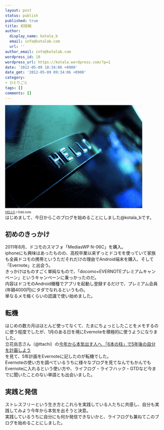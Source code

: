 ```yaml
---
layout: post
status: publish
published: true
title: 初投稿
author:
  display_name: kotala_b
  email: info@kotalab.com
  url: ''
author_email: info@kotalab.com
wordpress_id: 10
wordpress_url: https://kotala.wordpress.com/?p=1
date: '2012-05-09 18:34:06 +0900'
date_gmt: '2012-05-09 09:34:06 +0900'
category:
- ひとりごと
tags: []
comments: []
---
```

<p><a href="/wp-content/uploads/hello.jpg" target="_blank"><img src="/wp-content/uploads/hello.jpg" alt="" title="hello" width="448" height="336" class="alignnone size-full wp-image-1049" /></a><br />
<span style="font-size:10px;"><a href="https://www.flickr.com/photos/fenris117/4536603725/" title="hello">HELLO</a> / Odd.note</span><br />
はじめまして、今日からこのブログを始めることにしました@kotala_bです。<br />
</p>
<!--more-->
<h2>初めのきっかけ</h2>
<p>2011年8月、ドコモのスマフォ「MediasWP N-06C」を購入。<br />
iphoneにも興味はあったものの、高校卒業以来ずっとドコモを使っていて家族も全員ドコモの携帯というただそれだけの理由でAndroid端末を購入、そして「Evernote」と出会う。<br />
きっかけはものすごく単純なもので、「docomo&times;EVERNOTEプレミアムキャンペーン」というキャンペーンに乗っかったのだ。<br />
内容はドコモのAndroid機種でアプリを起動し登録するだけで、プレミアム会員(年額4000円)にタダでなれるというもの。<br />
単なるメモ帳くらいの認識で使い始めました。</p>
<h2>転機</h2>
<p>はじめの数カ月はほとんど使ってなくて、たまにちょっとしたことをメモするのに使う程度でしたが、1月のある日を境にEvernoteを積極的に使うようになりました。<br />
立花岳志さん（@ttachi）の<a title="今年から本気出す人へ 「6本の柱」で5年後の自分を計画しよう" href="https://www.ttcbn.net/no_second_life/archives/19748" target="_blank">今年から本気出す人へ 「6本の柱」で5年後の自分を計画しよう</a><br />
を見て、5年計画をEvernoteに記したのが転機でした。<br />
Evernoteの使い方を調べているうちに様々なブログを見てなんでもかんでもEvernoteに入れるという使い方や、ライフログ・ライフハック・GTDなど今までに聞いたことのない単語とも出会いました。</p>
<h2>実践と発信</h2>
<p>ストレスフリーという生き方とこれらを実践している人たちに共感し、自分も実践してみよう今年から本気を出そうと決意。<br />
実践しているうちに自分にも何か発信できないかと、ライフログも兼ねてこのブログを始めることにしました。</p>
